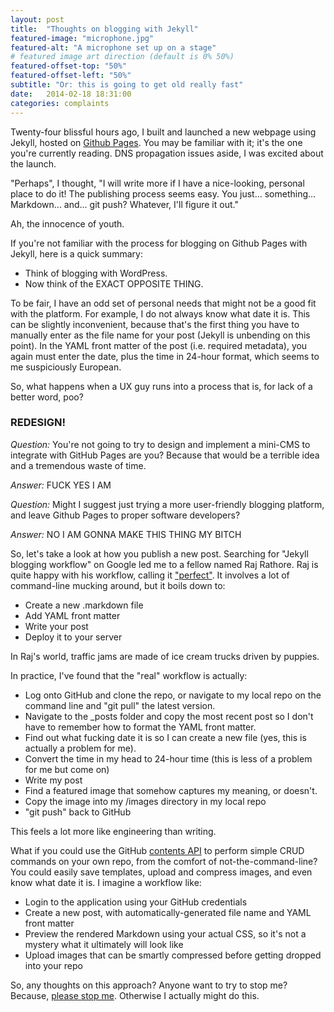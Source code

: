 ```yaml
---
layout: post
title:  "Thoughts on blogging with Jekyll"
featured-image: "microphone.jpg"
featured-alt: "A microphone set up on a stage"
# featured image art direction (default is 0% 50%)
featured-offset-top: "50%"
featured-offset-left: "50%"
subtitle: "Or: this is going to get old really fast"
date:   2014-02-18 18:31:00
categories: complaints
---
```


Twenty-four blissful hours ago, I built and launched a new webpage using Jekyll, hosted on [Github Pages](http://pages.github.com). You may be familiar with it; it's the one you're currently reading. DNS propagation issues aside, I was excited about the launch.

"Perhaps", I thought, "I will write more if I have a nice-looking, personal place to do it! The publishing process seems easy. You just... something... Markdown... and... git push? Whatever, I'll figure it out."

Ah, the innocence of youth.

If you're not familiar with the process for blogging on Github Pages with Jekyll, here is a quick summary:
- Think of blogging with WordPress.
- Now think of the EXACT OPPOSITE THING.

To be fair, I have an odd set of personal needs that might not be a good fit with the platform. For example, I do not always know what date it is. This can be slightly inconvenient, because that's the first thing you have to manually enter as the file name for your post (Jekyll is unbending on this point). In the YAML front matter of the post (i.e. required metadata), you again must enter the date, plus the time in 24-hour format, which seems to me suspiciously European.

So, what happens when a UX guy runs into a process that is, for lack of a better word, poo?

### REDESIGN!

*Question:* You're not going to try to design and implement a mini-CMS to integrate with GitHub Pages are you? Because that would be a terrible idea and a tremendous waste of time.

*Answer:* FUCK YES I AM

*Question:* Might I suggest just trying a more user-friendly blogging platform, and leave Github Pages to proper software developers?

*Answer:* NO I AM GONNA MAKE THIS THING MY BITCH

So, let's take a look at how you publish a new post. Searching for "Jekyll blogging workflow" on Google led me to a fellow named Raj Rathore. Raj is quite happy with his workflow, calling it ["perfect"](http://qubitlogs.com/Workflow/2013/01/22/jekyll-blogging-reference-and-perfect-workflow-guide/#.UwPnMEJdU0o). It involves a lot of command-line mucking around, but it boils down to:
- Create a new .markdown file
- Add YAML front matter
- Write your post
- Deploy it to your server

In Raj's world, traffic jams are made of ice cream trucks driven by puppies.

In practice, I've found that the "real" workflow is actually:
- Log onto GitHub and clone the repo, or navigate to my local repo on the command line and "git pull" the latest version.
- Navigate to the _posts folder and copy the most recent post so I don't have to remember how to format the YAML front matter.
- Find out what fucking date it is so I can create a new file (yes, this is actually a problem for me).
- Convert the time in my head to 24-hour time (this is less of a problem for me but come on)
- Write my post
- Find a featured image that somehow captures my meaning, or doesn't.
- Copy the image into my /images directory in my local repo
- "git push" back to GitHub

This feels a lot more like engineering than writing.

What if you could use the GitHub [contents API](http://developer.github.com/v3/repos/contents/) to perform simple CRUD commands on your own repo, from the comfort of not-the-command-line? You could easily save templates, upload and compress images, and even know what date it is. I imagine a workflow like:
- Login to the application using your GitHub credentials
- Create a new post, with automatically-generated file name and YAML front matter
- Preview the rendered Markdown using your actual CSS, so it's not a mystery what it ultimately will look like
- Upload images that can be smartly compressed before getting dropped into your repo

So, any thoughts on this approach? Anyone want to try to stop me? Because, [please stop me](http://www.kayt.es/contact). Otherwise I actually might do this.